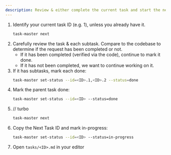 ```yaml
---
description: Review & either complete the current task and start the next one or continue working on the current incomplete task.
---
```


1. Identify your current task ID (e.g. 1), unless you already have it.
   ```bash
   task-master next
   ```
2. Carefully review the task & each subtask. Compare to the codebase to determine if the request has been completed or not.
   - If it has been completed (verified via the code), continue to mark it done.
   - If it has not been completed, we want to continue working on it.
3. If it has subtasks, mark each done:
   ```bash
   task-master set-status --id=<ID>.1,<ID>.2 --status=done
   ```
4. Mark the parent task done:
   ```bash
   task-master set-status --id=<ID> --status=done
   ```
5. // turbo
   ```bash
   task-master next
   ```
6. Copy the Next Task ID and mark in-progress:
   ```bash
   task-master set-status --id=<ID> --status=in-progress
   ```
7. Open `tasks/<ID>.md` in your editor
